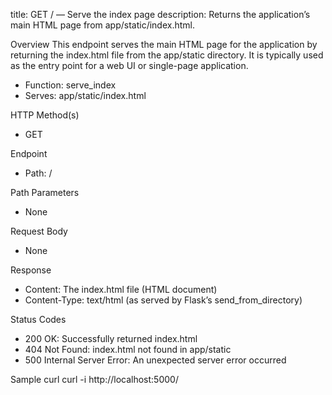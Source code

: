 title: GET / — Serve the index page
description: Returns the application’s main HTML page from app/static/index.html.

Overview
This endpoint serves the main HTML page for the application by returning the index.html file from the app/static directory. It is typically used as the entry point for a web UI or single-page application.

- Function: serve_index
- Serves: app/static/index.html

HTTP Method(s)
- GET

Endpoint
- Path: /

Path Parameters
- None

Request Body
- None

Response
- Content: The index.html file (HTML document)
- Content-Type: text/html (as served by Flask’s send_from_directory)

Status Codes
- 200 OK: Successfully returned index.html
- 404 Not Found: index.html not found in app/static
- 500 Internal Server Error: An unexpected server error occurred

Sample curl
    curl -i http://localhost:5000/